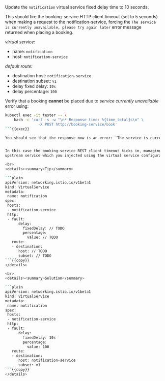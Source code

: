 Update the `notification` virtual service fixed delay time to 10 seconds.

This should fire the booking-service HTTP client timeout (set to 5 seconds) when making a request to the notification-service,
forcing the `The service is currently unavailable, please try again later` error message returned when placing a booking.

*virtual service:*
* name: `notification`
* host: `notification-service`

*default route:*
* destination host: `notification-service`
* destination subset: `v1`
* delay fixed delay: `10s`
* delay percentage: `100`

Verify that a booking **cannot** be placed due to *service currently unavailable* error using:
```bash
kubectl exec -it tester -- \
    bash -c 'curl -s -w "\n* Response time: %{time_total}s\n" \
               -X POST http://booking-service/book'
```{{exec}}

You should see that the response now is an error: `The service is currently unavailable, please try again later` and that the response time is ~5 seconds.


In this case the booking-service REST client timeout kicks in, managing correctly the timeout error from the 
upstream service which you injected using the virtual service configuration. 

<br>
<details><summary>Tip</summary>

```plain
apiVersion: networking.istio.io/v1beta1
kind: VirtualService
metadata:
 name: notification
spec:
 hosts:
 - notification-service
 http:
 - fault:
      delay:
        fixedDelay: // TODO
        percentage:
          value: // TODO
   route:
   - destination:
      host: // TODO
      subset: // TODO
```{{copy}}
</details>

<br>
<details><summary>Solution</summary>

```plain
apiVersion: networking.istio.io/v1beta1
kind: VirtualService
metadata:
 name: notification
spec:
 hosts:
 - notification-service
 http:
 - fault:
      delay:
        fixedDelay: 10s
        percentage:
          value: 100
   route:
   - destination:
      host: notification-service
      subset: v1
```{{copy}}
</details>
